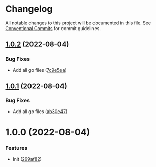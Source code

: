 # Changelog

All notable changes to this project will be documented in this file. See
[Conventional Commits](https://conventionalcommits.org) for commit guidelines.

## [1.0.2](https://github.com/stenic/http-debug/compare/v1.0.1...v1.0.2) (2022-08-04)


### Bug Fixes

* Add all go files ([7c9e5ea](https://github.com/stenic/http-debug/commit/7c9e5ead7f2882b753bde1e0a4480f6600d418c8))

## [1.0.1](https://github.com/stenic/http-debug/compare/v1.0.0...v1.0.1) (2022-08-04)


### Bug Fixes

* Add all go files ([ab30e47](https://github.com/stenic/http-debug/commit/ab30e475038c9cfccedb6827e4b02de0ecbd5224))

# 1.0.0 (2022-08-04)


### Features

* Init ([299af82](https://github.com/stenic/http-debug/commit/299af82f716bdcb64cbd636ef099cea1391a30c3))
